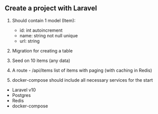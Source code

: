 ## Create a project with Laravel
1. Should contain 1 model (Item):
   - id: int autoincrement
   - name: string not null unique
   - url: string

2. Migration for creating a table
3. Seed on 10 items (any data)
4. A route - /api/items list of items with paging (with caching in Redis)
5. docker-compose should include all necessary services for the start

- Laravel v10
- Postgres
- Redis
- docker-compose
